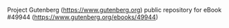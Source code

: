 Project Gutenberg (https://www.gutenberg.org) public repository for eBook #49944 (https://www.gutenberg.org/ebooks/49944)
